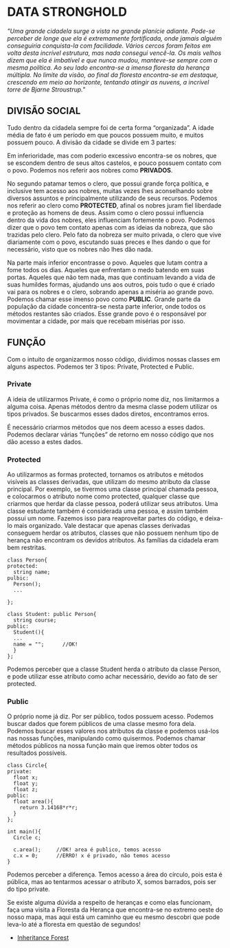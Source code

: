 # DATA STRONGHOLD

*"Uma grande cidadela surge a vista na grande planície adiante. Pode-se perceber de longe que ela é extremamente fortificada,
onde jamais alguém conseguiria conquista-la com facilidade. Vários cercos foram feitos em volta desta incrível estrutura, 
mas nada consegui vencê-la. Os mais velhos dizem que ela é imbatível e que nunca mudou, manteve-se sempre com a mesma política.
Ao seu lado encontra-se a imensa floresta da herança múltipla. No limite da visão, ao final da floresta encontra-se em destaque,
crescendo em meio ao horizonte, tentando atingir as nuvens, a incrível torre de Bjarne Stroustrup."*

## DIVISÃO SOCIAL

Tudo dentro da cidadela sempre foi de certa forma “organizada”. A idade média de fato é um período em que poucos possuem muito, 
e muitos possuem pouco. A divisão da cidade se divide em 3 partes: 

Em inferioridade, mas com poderio excessivo encontra-se os nobres, que se escondem dentro de seus altos castelos, 
e pouco possuem contato com o povo. Podemos nos referir aos nobres como **PRIVADOS**.

No segundo patamar temos o clero, que possui grande força política, e inclusive tem acesso aos nobres, muitas vezes lhes 
aconselhando sobre diversos assuntos e principalmente utilizando de seus recursos. Podemos nos referir ao clero como **PROTECTED**,
afinal os nobres juram fiel liberdade e proteção as homens de deus. Assim como o clero possui influencia dentro da vida dos nobres,
eles influenciam fortemente o povo. Podemos dizer que o povo tem contato apenas com as ideias da nobreza, que são trazidas pelo clero.
Pelo fato da nobreza ser muito privada, o clero que vive diariamente com o povo, escutando suas preces e lhes dando o que for 
necessário, visto que os nobres não lhes dão nada.

Na parte mais inferior encontrasse o povo. Aqueles que lutam contra a fome todos os dias. Aqueles que enfrentam o medo batendo em 
suas portas. Aqueles que não tem nada, mas que continuam levando a vida de suas humildes formas, ajudando uns aos outros, pois tudo
o que é criado vai para os nobres e o clero, sobrando apenas a miséria ao grande povo. Podemos chamar esse imenso povo como **PUBLIC**. 
Grande parte da população da cidade concentra-se nesta parte inferior, onde todos os métodos restantes são criados. 
Esse grande povo é o responsável por movimentar a cidade, por mais que recebam misérias por isso.

## FUNÇÃO

Com o intuito de organizarmos nosso código, dividimos nossas classes em alguns aspectos. Podemos ter 3 tipos: Private, Protected e Public.

### Private

A ideia de utilizarmos Private, é como o próprio nome diz, nos limitarmos a alguma coisa. 
Apenas métodos dentro da mesma classe podem utilizar os tipos privados. Se buscarmos esses dados diretos, encontramos erros. 

É necessário criarmos métodos que nos deem acesso a esses dados. Podemos declarar várias “funções” de retorno em nosso código que nos
dão acesso a estes dados.

### Protected

Ao utilizarmos as formas protected, tornamos os atributos e métodos visíveis as classes derivadas, que utilizam do mesmo atributo da classe principal. Por exemplo, se tivermos uma classe principal chamada pessoa, e colocarmos o atributo nome como protected, qualquer classe que criarmos que herdar da classe pessoa, poderá utilizar seus atributos. Uma classe estudante também é considerada uma pessoa, e assim também possui um nome. Fazemos isso para reaproveitar partes do código, e deixa-lo mais organizado. Vale destacar que apenas classes derivadas conseguem herdar os atributos, classes que não possuem nenhum tipo de herança não encontram os devidos atributos. As famílias da cidadela eram bem restritas.

```
class Person{
protected:
  string name;
pulbic:
  Person();
  ...
  
};

class Student: public Person{
  string course;
public:
  Student(){
  ...
  name = "";      //OK!
  }
};
```

Podemos perceber que a classe Student herda o atributo da classe Person, e pode utilizar esse atributo como achar necessário, devido ao fato de ser protected.

### Public

O próprio nome já diz. Por ser público, todos possuem acesso. Podemos buscar dados que forem públicos de uma classe mesmo fora dela. Podemos buscar esses valores nos atributos da classe e podemos usá-los nas nossas funções, manipulando como quisermos. Podemos chamar métodos públicos na nossa função main que iremos obter todos os resultados possíveis.

```
class Circle{
private:
  float x;
  float y;
  float z;
public:
  float area(){
    return 3.14168*r*r;
  }
};

int main(){
  Circle c;
  
  c.area();     //OK! area é publico, temos acesso
  c.x = 0;      //ERRO! x é privado, não temos acesso
}
```
Podemos perceber a diferença. Temos acesso a área do círculo, pois esta é pública, mas ao tentarmos acessar o atributo X, somos barrados, pois ser do tipo private.

Se existe alguma dúvida a respeito de heranças e como elas funcionam, faça uma visita a Floresta da Herança que encontra-se no extremo oeste do nosso mapa, mas aqui está um caminho que eu mesmo descobri que pode leva-lo até a floresta em questão de segundos!

- [Inheritance Forest](https://github.com/Shurtugall/Paradigmas/blob/master/extras/c%2B%2Blands4.md)
